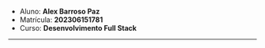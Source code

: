- Aluno: **Alex Barroso Paz**
- Matrícula: **202306151781**
- Curso: **Desenvolvimento Full Stack**

---


